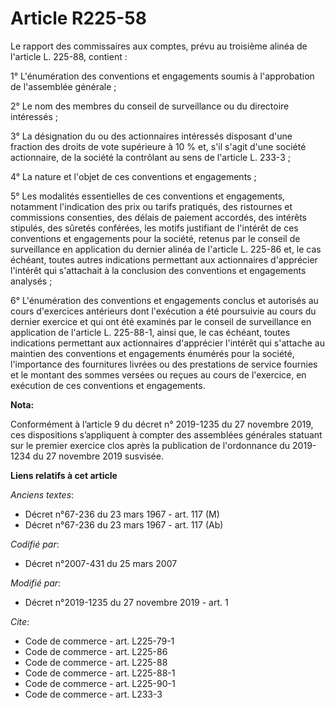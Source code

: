 # Article R225-58

Le rapport des commissaires aux comptes, prévu au troisième alinéa de l'article L. 225-88, contient :

1° L'énumération des conventions et engagements soumis à l'approbation de l'assemblée générale ;

2° Le nom des membres du conseil de surveillance ou du directoire intéressés ;

3° La désignation du ou des actionnaires intéressés disposant d'une fraction des droits de vote supérieure à 10 % et, s'il
s'agit d'une société actionnaire, de la société la contrôlant au sens de l'article L. 233-3 ;

4° La nature et l'objet de ces conventions et engagements ;

5° Les modalités essentielles de ces conventions et engagements, notamment l'indication des prix ou tarifs pratiqués, des
ristournes et commissions consenties, des délais de paiement accordés, des intérêts stipulés, des sûretés conférées, les
motifs justifiant de l'intérêt de ces conventions et engagements pour la société, retenus par le conseil de surveillance en
application du dernier alinéa de l'article L. 225-86 et, le cas échéant, toutes autres indications permettant aux
actionnaires d'apprécier l'intérêt qui s'attachait à la conclusion des conventions et engagements analysés ;

6° L'énumération des conventions et engagements conclus et autorisés au cours d'exercices antérieurs dont l'exécution a été
poursuivie au cours du dernier exercice et qui ont été examinés par le conseil de surveillance en application de l'article L.
225-88-1, ainsi que, le cas échéant, toutes indications permettant aux actionnaires d'apprécier l'intérêt qui s'attache au
maintien des conventions et engagements énumérés pour la société, l'importance des fournitures livrées ou des prestations de
service fournies et le montant des sommes versées ou reçues au cours de l'exercice, en exécution de ces conventions et
engagements.

**Nota:**

Conformément à l’article 9 du décret n° 2019-1235 du 27 novembre 2019, ces dispositions s’appliquent à compter des assemblées
générales statuant sur le premier exercice clos après la publication de l'ordonnance du 2019-1234 du 27 novembre 2019
susvisée.

**Liens relatifs à cet article**

_Anciens textes_:

  - Décret n°67-236 du 23 mars 1967 - art. 117 (M)
  - Décret n°67-236 du 23 mars 1967 - art. 117 (Ab)

_Codifié par_:

  - Décret n°2007-431 du 25 mars 2007

_Modifié par_:

  - Décret n°2019-1235 du 27 novembre 2019 - art. 1

_Cite_:

  - Code de commerce - art. L225-79-1
  - Code de commerce - art. L225-86
  - Code de commerce - art. L225-88
  - Code de commerce - art. L225-88-1
  - Code de commerce - art. L225-90-1
  - Code de commerce - art. L233-3
